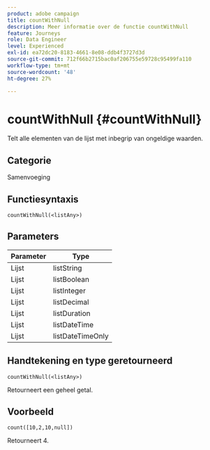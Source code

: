 ```yaml
---
product: adobe campaign
title: countWithNull
description: Meer informatie over de functie countWithNull
feature: Journeys
role: Data Engineer
level: Experienced
exl-id: ea72dc20-8183-4661-8e08-ddb4f3727d3d
source-git-commit: 712f66b2715bac0af206755e59728c95499fa110
workflow-type: tm+mt
source-wordcount: '48'
ht-degree: 27%

---
```


# countWithNull {#countWithNull}

Telt alle elementen van de lijst met inbegrip van ongeldige waarden.

## Categorie

Samenvoeging

## Functiesyntaxis

`countWithNull(<listAny>)`

## Parameters

| Parameter | Type |
|-----------|------------------|
| Lijst | listString |
| Lijst | listBoolean |
| Lijst | listInteger |
| Lijst | listDecimal |
| Lijst | listDuration |
| Lijst | listDateTime |
| Lijst | listDateTimeOnly |

## Handtekening en type geretourneerd

`countWithNull(<listAny>)`

Retourneert een geheel getal.

## Voorbeeld

`count([10,2,10,null])`

Retourneert 4.
